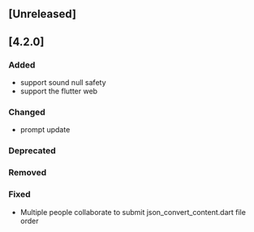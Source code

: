 

## [Unreleased]

## [4.2.0]
### Added
- support sound null safety
- support the flutter web

### Changed
- prompt update

### Deprecated

### Removed

### Fixed
- Multiple people collaborate to submit json_convert_content.dart file order


